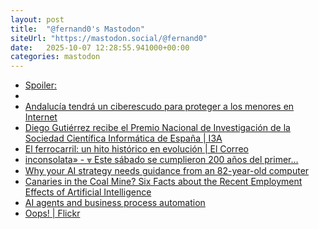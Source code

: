 ```yaml
---
layout: post
title:  "@fernand0's Mastodon"
siteUrl: "https://mastodon.social/@fernand0"
date:   2025-10-07 12:28:55.941000+00:00
categories: mastodon
---
```

*  [Spoiler: ](https://mastodon.social/@fernand0/115332883149202751)
*  [ ](https://todon.eu/@mondadientes)
*  [Andalucía tendrá un ciberescudo para proteger a los menores en Internet ](https://www.canalsur.es/noticias/andalucia/malaga/andalucia-tendra-un-ciberescudo-para-proteger-a-los-menores-en-internet/2201016.htm)
*  [Diego Gutiérrez recibe el Premio Nacional de Investigación de la Sociedad Científica Informática de España \| I3A ](https://i3a.unizar.es/es/noticias/diego-gutierrez-recibe-el-premio-nacional-de-investigacion-de-la-sociedad-cientific)
*  [El ferrocarril: un hito histórico en evolución \| El Correo ](https://www.elcorreo.com/culturas/territorios/ferrocarril-hito-historico-evolucion-20250927162441-nt.htm)
*  [inconsolata» - ⩔
Este sábado se cumplieron 200 años del primer... ](https://inconsolata.com/post/796041243262124032/tren20)
*  [Why your AI strategy needs guidance from an 82-year-old computer ](https://bigthink.com/business/why-your-ai-strategy-needs-guidance-from-an-82-year-old-computer)
*  [Canaries in the Coal Mine? Six Facts about the Recent Employment Effects of Artificial Intelligence ](https://digitaleconomy.stanford.edu/publications/canaries-in-the-coal-mine)
*  [AI agents and business process automation ](https://www.deloitte.com/us/en/what-we-do/capabilities/applied-artificial-intelligence/articles/ai-agents-in-collaborative-automation.htm)
*  [Oops! \| Flickr ](https://www.flickr.com/photos/fernand0/54823183458)
